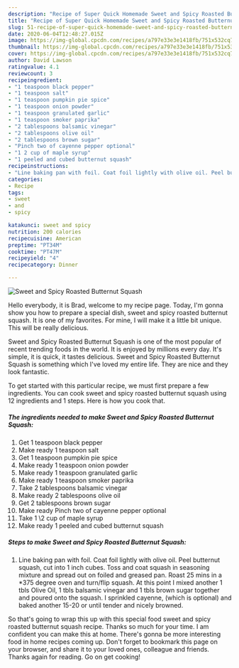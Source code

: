 ```yaml
---
description: "Recipe of Super Quick Homemade Sweet and Spicy Roasted Butternut Squash"
title: "Recipe of Super Quick Homemade Sweet and Spicy Roasted Butternut Squash"
slug: 51-recipe-of-super-quick-homemade-sweet-and-spicy-roasted-butternut-squash
date: 2020-06-04T12:48:27.015Z
image: https://img-global.cpcdn.com/recipes/a797e33e3e1418fb/751x532cq70/sweet-and-spicy-roasted-butternut-squash-recipe-main-photo.jpg
thumbnail: https://img-global.cpcdn.com/recipes/a797e33e3e1418fb/751x532cq70/sweet-and-spicy-roasted-butternut-squash-recipe-main-photo.jpg
cover: https://img-global.cpcdn.com/recipes/a797e33e3e1418fb/751x532cq70/sweet-and-spicy-roasted-butternut-squash-recipe-main-photo.jpg
author: David Lawson
ratingvalue: 4.1
reviewcount: 3
recipeingredient:
- "1 teaspoon black pepper"
- "1 teaspoon salt"
- "1 teaspoon pumpkin pie spice"
- "1 teaspoon onion powder"
- "1 teaspoon granulated garlic"
- "1 teaspoon smoker paprika"
- "2 tablespoons balsamic vinegar"
- "2 tablespoons olive oil"
- "2 tablespoons brown sugar"
- "Pinch two of cayenne pepper optional"
- "1 2 cup of maple syrup"
- "1 peeled and cubed butternut squash"
recipeinstructions:
- "Line baking pan with foil. Coat foil lightly with olive oil. Peel butternut squash, cut into 1 inch cubes. Toss and coat squash in seasoning mixture and spread out on foiled and greased pan. Roast 25 mins in a *375 degree oven and turn/flip squash. At this point I mixed another 1 tbls Olive Oil, 1 tbls balsamic vinegar and 1 tbls brown sugar together and poured onto the squash. I sprinkled cayenne, (which is optional) and baked another 15-20 or until tender and nicely browned."
categories:
- Recipe
tags:
- sweet
- and
- spicy

katakunci: sweet and spicy 
nutrition: 200 calories
recipecuisine: American
preptime: "PT34M"
cooktime: "PT47M"
recipeyield: "4"
recipecategory: Dinner

---
```



![Sweet and Spicy Roasted Butternut Squash](https://img-global.cpcdn.com/recipes/a797e33e3e1418fb/751x532cq70/sweet-and-spicy-roasted-butternut-squash-recipe-main-photo.jpg)

Hello everybody, it is Brad, welcome to my recipe page. Today, I'm gonna show you how to prepare a special dish, sweet and spicy roasted butternut squash. It is one of my favorites. For mine, I will make it a little bit unique. This will be really delicious.



Sweet and Spicy Roasted Butternut Squash is one of the most popular of recent trending foods in the world. It is enjoyed by millions every day. It's simple, it is quick, it tastes delicious. Sweet and Spicy Roasted Butternut Squash is something which I've loved my entire life. They are nice and they look fantastic.


To get started with this particular recipe, we must first prepare a few ingredients. You can cook sweet and spicy roasted butternut squash using 12 ingredients and 1 steps. Here is how you cook that.

<!--inarticleads1-->

##### The ingredients needed to make Sweet and Spicy Roasted Butternut Squash:

1. Get 1 teaspoon black pepper
1. Make ready 1 teaspoon salt
1. Get 1 teaspoon pumpkin pie spice
1. Make ready 1 teaspoon onion powder
1. Make ready 1 teaspoon granulated garlic
1. Make ready 1 teaspoon smoker paprika
1. Take 2 tablespoons balsamic vinegar
1. Make ready 2 tablespoons olive oil
1. Get 2 tablespoons brown sugar
1. Make ready Pinch two of cayenne pepper optional
1. Take 1 \2 cup of maple syrup
1. Make ready 1 peeled and cubed butternut squash




<!--inarticleads2-->

##### Steps to make Sweet and Spicy Roasted Butternut Squash:

1. Line baking pan with foil. Coat foil lightly with olive oil. Peel butternut squash, cut into 1 inch cubes. Toss and coat squash in seasoning mixture and spread out on foiled and greased pan. Roast 25 mins in a *375 degree oven and turn/flip squash. At this point I mixed another 1 tbls Olive Oil, 1 tbls balsamic vinegar and 1 tbls brown sugar together and poured onto the squash. I sprinkled cayenne, (which is optional) and baked another 15-20 or until tender and nicely browned.




So that's going to wrap this up with this special food sweet and spicy roasted butternut squash recipe. Thanks so much for your time. I am confident you can make this at home. There's gonna be more interesting food in home recipes coming up. Don't forget to bookmark this page on your browser, and share it to your loved ones, colleague and friends. Thanks again for reading. Go on get cooking!
